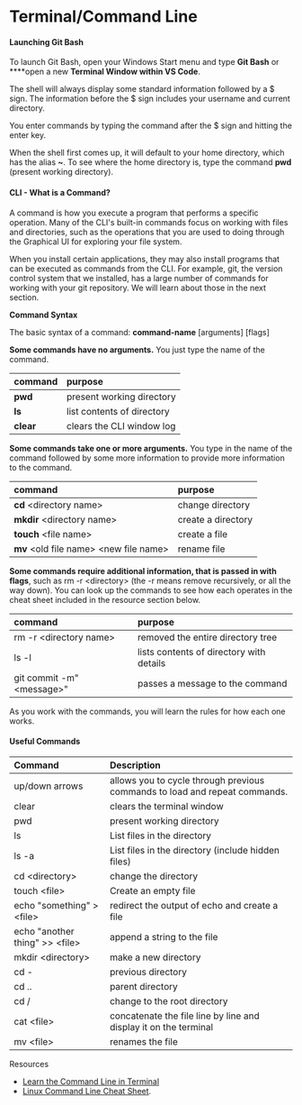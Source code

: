 # Terminal/Command Line

#### Launching Git Bash

To launch Git Bash, open your Windows Start menu and type **Git Bash** or ****open a new **Terminal Window within VS Code**.

The shell will always display some standard information followed by a $ sign. The information before the $ sign includes your username and current directory.

You enter commands by typing the command after the $ sign and hitting the enter key.

When the shell first comes up, it will default to your home directory, which has the alias **~**. To see where the home directory is, type the command **pwd** \(present working directory\).

#### CLI - What is a Command?

A command is how you execute a program that performs a specific operation. Many of the CLI's built-in commands focus on working with files and directories, such as the operations that you are used to doing through the Graphical UI for exploring your file system.

When you install certain applications, they may also install programs that can be executed as commands from the CLI. For example, git, the version control system that we installed, has a large number of commands for working with your git repository. We will learn about those in the next section.

**Command Syntax**

The basic syntax of a command: **command-name** \[arguments\] \[flags\]

**Some commands have no arguments.** You just type the name of the command.

| command | purpose |
| :--- | :--- |
| **pwd** | present working directory |
| **ls** | list contents of directory |
| **clear** | clears the CLI window log |

**Some commands take one or more arguments.** You type in the name of the command followed by some more information to provide more information to the command.

| command | purpose |
| :--- | :--- |
| **cd** &lt;directory name&gt; | change directory |
| **mkdir** &lt;directory name&gt; | create a directory |
| **touch** &lt;file name&gt; | create a file |
| **mv** &lt;old file name&gt; &lt;new file name&gt; | rename file |

**Some commands require additional information, that is passed in with flags**, such as rm -r &lt;directory&gt; \(the -r means remove recursively, or all the way down\). You can look up the commands to see how each operates in the cheat sheet included in the resource section below.

| command | purpose |
| :--- | :--- |
| rm -r &lt;directory name&gt; | removed the entire directory tree |
| ls -l | lists contents of directory with details |
| git commit -m"&lt;message&gt;" | passes a message to the command |

As you work with the commands, you will learn the rules for how each one works.

#### Useful Commands

| Command | Description |
| :--- | :--- |
| up/down arrows | allows you to cycle through previous commands to load and repeat commands. |
| clear | clears the terminal window |
| pwd | present working directory |
| ls | List files in the directory |
| ls -a | List files in the directory \(include hidden files\) |
| cd &lt;directory&gt; | change the directory |
| touch &lt;file&gt; | Create an empty file |
| echo "something" &gt; &lt;file&gt; | redirect the output of echo and create a file |
| echo "another thing" &gt;&gt; &lt;file&gt; | append a string to the file |
| mkdir &lt;directory&gt; | make a new directory |
| cd - | previous directory |
| cd .. | parent directory |
| cd / | change to the root directory |
| cat &lt;file&gt; | concatenate the file line by line and display it on the terminal |
| mv &lt;file&gt; | renames the file |

Resources

* [Learn the Command Line in Terminal](https://openclassrooms.com/en/courses/4614926-learn-the-command-line-in-terminal?status=published)
* [Linux Command Line Cheat Sheet](https://cheatography.com/davechild/cheat-sheets/linux-command-line/).

